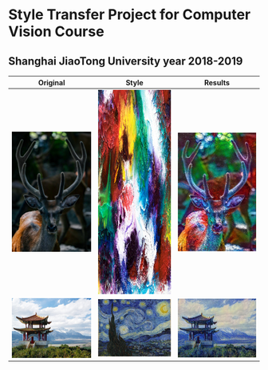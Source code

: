 # Style Transfer Project for Computer Vision Course
## Shanghai JiaoTong University year 2018-2019


|         Original         |           Style           |          Results       |
:-------------------------:|:-------------------------:|:------------------------:
| <img src="/Images/Deer.jpg" width="500px"> | <img src="/Images/Abstract2.jpg" width="500px" height="410px"> | <img src="/Results/Result_Deer_Abstract2.jpg" width="500px"> |
| <img src="/Images/Temple.jpg" width="500px"> | <img src="/Images/VanGogh.jpg" width="500px"> | <img src="/Results/Result_Temple_VanGogh.jpg" width="500px"> 
